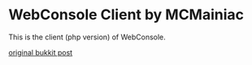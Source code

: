 # WebConsole Client by MCMainiac
This is the client (php version) of WebConsole.

[original bukkit post](https://dev.bukkit.org/bukkit-plugins/webconsole/)
